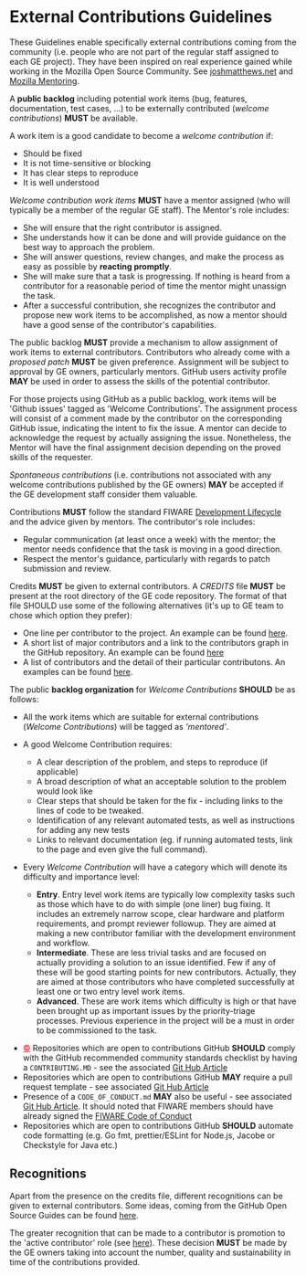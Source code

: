 # External Contributions Guidelines

These Guidelines enable specifically external contributions coming from the
community (i.e. people who are not part of the regular staff assigned to each GE
project). They have been inspired on real experience gained while working in the
Mozilla Open Source Community. See
[joshmatthews.net](http://www.joshmatthews.net/deck.js/mentor/) and
[Mozilla Mentoring](https://wiki.mozilla.org/Contribute/Coding/Mentoring).

A **public backlog** including potential work items (bug, features,
documentation, test cases, ...) to be externally contributed (_welcome
contributions_) **MUST** be available.

A work item is a good candidate to become a _welcome contribution_ if:

-   Should be fixed
-   It is not time-sensitive or blocking
-   It has clear steps to reproduce
-   It is well understood

_Welcome contribution work items_ **MUST** have a mentor assigned (who will
typically be a member of the regular GE staff). The Mentor's role includes:

-   She will ensure that the right contributor is assigned.
-   She understands how it can be done and will provide guidance on the best way
    to approach the problem.
-   She will answer questions, review changes, and make the process as easy as
    possible by **reacting promptly**.
-   She will make sure that a task is progressing. If nothing is heard from a
    contributor for a reasonable period of time the mentor might unassign the
    task.
-   After a successful contribution, she recognizes the contributor and propose
    new work items to be accomplished, as now a mentor should have a good sense
    of the contributor's capabilities.

The public backlog **MUST** provide a mechanism to allow assignment of work
items to external contributors. Contributors who already come with a _proposed
patch_ **MUST** be given preference. Assignment will be subject to approval by
GE owners, particularly mentors. GitHub users activity profile **MAY** be used
in order to assess the skills of the potential contributor.

For those projects using GitHub as a public backlog, work items will be 'Github
issues' tagged as 'Welcome Contributions'. The assignment process will consist
of a comment made by the contributor on the corresponding GitHub issue,
indicating the intent to fix the issue. A mentor can decide to acknowledge the
request by actually assigning the issue. Nonetheless, the Mentor will have the
final assignment decision depending on the proved skills of the requester.

_Spontaneous contributions_ (i.e. contributions not associated with any welcome
contributions published by the GE owners) **MAY** be accepted if the GE
development staff consider them valuable.

Contributions **MUST** follow the standard FIWARE
[Development Lifecycle](development.md#Development_Lifecycle) and the advice
given by mentors. The contributor's role includes:

-   Regular communication (at least once a week) with the mentor; the mentor
    needs confidence that the task is moving in a good direction.
-   Respect the mentor's guidance, particularly with regards to patch submission
    and review.

Credits **MUST** be given to external contributors. A _CREDITS_ file **MUST** be
present at the root directory of the GE code repository. The format of that file
SHOULD use some of the following alternatives (it's up to GE team to chose which
option they prefer):

-   One line per contributor to the project. An example can be found
    [here](https://github.com/nodejs/node/blob/master/AUTHORS).
-   A short list of major contributors and a link to the contributors graph in
    the GitHub repository. An example can be found
    [here](https://github.com/Kotti/Kotti/blob/master/AUTHORS.txt)
-   A list of contributors and the detail of their particular contributons. An
    examples can be found
    [here](https://github.com/sinatra/sinatra/blob/master/AUTHORS.md).

The public **backlog organization** for _Welcome Contributions_ **SHOULD** be as
follows:

-   All the work items which are suitable for external contributions (_Welcome
    Contributions_) will be tagged as _'mentored'_.
-   A good Welcome Contribution requires:

    -   A clear description of the problem, and steps to reproduce (if
        applicable)
    -   A broad description of what an acceptable solution to the problem would
        look like
    -   Clear steps that should be taken for the fix - including links to the
        lines of code to be tweaked.
    -   Identification of any relevant automated tests, as well as instructions
        for adding any new tests
    -   Links to relevant documentation (eg. if running automated tests, link to
        the page and even give the full command).

-   Every _Welcome Contribution_ will have a category which will denote its
    difficulty and importance level:
    -   **Entry**. Entry level work items are typically low complexity tasks
        such as those which have to do with simple (one liner) bug fixing. It
        includes an extremely narrow scope, clear hardware and platform
        requirements, and prompt reviewer followup. They are aimed at making a
        new contributor familiar with the development environment and workflow.
    -   **Intermediate**. These are less trivial tasks and are focused on
        actually providing a solution to an issue identified. Few if any of
        these will be good starting points for new contributors. Actually, they
        are aimed at those contributors who have completed successfully at least
        one or two entry level work items.
    -   **Advanced**. These are work items which difficulty is high or that have
        been brought up as important issues by the priority-triage processes.
        Previous experience in the project will be a must in order to be
        commissioned to the task.

*   <a style="color:red!important" href="https://bestpractices.coreinfrastructure.org/en/projects/1#tests_documented_added">&#169;</a>
    Repositories which are open to contributions GitHub **SHOULD** comply with
    the GitHub recommended community standards checklist by having a
    `CONTRIBUTING.MD` - see the associated
    [Git Hub Article](https://help.github.com/articles/setting-guidelines-for-repository-contributors/)
*   Repositories which are open to contributions GitHub **MAY** require a pull
    request template - see associated
    [Git Hub Article](https://help.github.com/articles/creating-a-pull-request-template-for-your-repository/)
*   Presence of a `CODE_OF_CONDUCT.md` **MAY** also be useful - see associated
    [Git Hub Article](https://help.github.com/articles/adding-a-code-of-conduct-to-your-project/).
    It should noted that FIWARE members should have already signed the
    [FIWARE Code of Conduct](https://www.fiware.org/foundation/code-of-conduct/)
*   Repositories which are open to contributions GitHub **SHOULD** automate code
    formatting (e.g. Go fmt, prettier/ESLint for Node.js, Jacobe or Checkstyle
    for Java etc.)

## Recognitions

Apart from the presence on the credits file, different recognitions can be given
to external contributors. Some ideas, coming from the GitHub Open Source Guides
can be found [here](https://opensource.guide/).

The greater recognition that can be made to a contributor is promotion to the
'active contributor' role (see
[here](https://docs.google.com/spreadsheets/d/183li2rrkTM4fPpgYWUc3czL5pB9MdbyFJXnCXE3-Mjo/edit?usp=sharing)).
These decision **MUST** be made by the GE owners taking into account the number,
quality and sustainability in time of the contributions provided.
